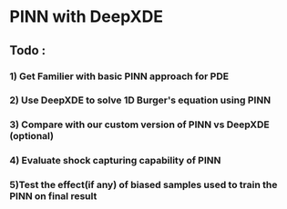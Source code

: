 # PINN with DeepXDE

## Todo : 
###      1) Get Familier with basic PINN approach for PDE
###      2) Use DeepXDE to solve 1D Burger's equation using PINN
###      3) Compare with our custom version of PINN vs DeepXDE (optional)
###      4) Evaluate shock capturing capability of PINN
###      5)Test the effect(if any) of biased samples used to train the PINN on final result
